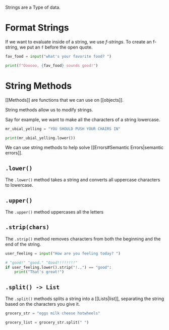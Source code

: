 Strings are a Type of data.

# Format Strings
If we want to evaluate inside of a string, we use *f-strings*.
To create an f-string, we put an `f` before the open quote.

```python
fav_food = input("what's your favorite food? ")

print(f"Oooooo, {fav_food} sounds good!")
```


# String Methods
[[Methods]] are functions that we can use on [[objects]].

String methods allow us to modify strings.

Say for example, we want to make all the characters of a string lowercase.

```python
mr_ubial_yelling = "YOU SHOULD PUSH YOUR CHAIRS IN"

print(mr_ubial_yelling.lower())
```

We can use string methods to help solve [[Errors#Semantic Errors|semantic errors]].
## `.lower()`

The `.lower()` method takes a string and converts all uppercase characters to lowercase.

## `.upper()`

The `.upper()` method uppercases all the letters

## `.strip(chars)`

The `.strip()` method removes characters from both the beginning and the end of the string.

```python
user_feeling = input("How are you feeling today? ")

# "good!" "good." "Good!!!!!!!!"
if user_feeling.lower().strip("!.,") == "good":
	print("That's great!")
```

## `.split() -> List`

The `.split()` methods splits a string into a [[Lists|list]], separating the string based on the characters you give it.

```python
grocery_str = "eggs milk cheese hotwheels"

grocery_list = grocery_str.split(" ")
```

